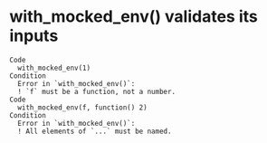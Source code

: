 # with_mocked_env() validates its inputs

    Code
      with_mocked_env(1)
    Condition
      Error in `with_mocked_env()`:
      ! `f` must be a function, not a number.
    Code
      with_mocked_env(f, function() 2)
    Condition
      Error in `with_mocked_env()`:
      ! All elements of `...` must be named.

